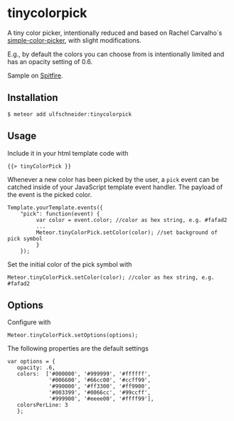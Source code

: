 # tinycolorpick

A tiny color picker, intentionally reduced and based on Rachel Carvalho´s [simple-color-picker](http://rachel-carvalho.github.io/simple-color-picker/), with slight modifications.

E.g., by default the colors you can choose from is intentionally limited and has an opacity setting of 0.6.

Sample on [Spitfire](http://spitfire.peewee.space/tinycolorpick).

## Installation

```
$ meteor add ulfschneider:tinycolorpick
```

## Usage

Include it in your html template code with

```
{{> tinyColorPick }}
```

Whenever a new color has been picked by the user, a `pick` event can be catched inside of your JavaScript template event handler.
The payload of the event is the picked color.

```
Template.yourTemplate.events({
    "pick": function(event) {
         var color = event.color; //color as hex string, e.g. #fafad2
         ...
         Meteor.tinyColorPick.setColor(color); //set background of pick symbol
         }
    });
```

Set the initial color of the pick symbol with

```
Meteor.tinyColorPick.setColor(color); //color as hex string, e.g. #fafad2
```


## Options

Configure with

```
Meteor.tinyColorPick.setOptions(options);
```

The following properties are the default settings

 ```
 var options = {
    opacity: .6,
    colors:  ['#000000', '#999999', '#ffffff',
              '#006600', '#66cc00', '#ccff99',
              '#990000', '#ff3300', '#ff9900',
              '#003399', '#0066cc', '#99ccff',
              '#999900', '#eeee00', '#ffff99'],
    colorsPerLine: 3
    };
 ```


